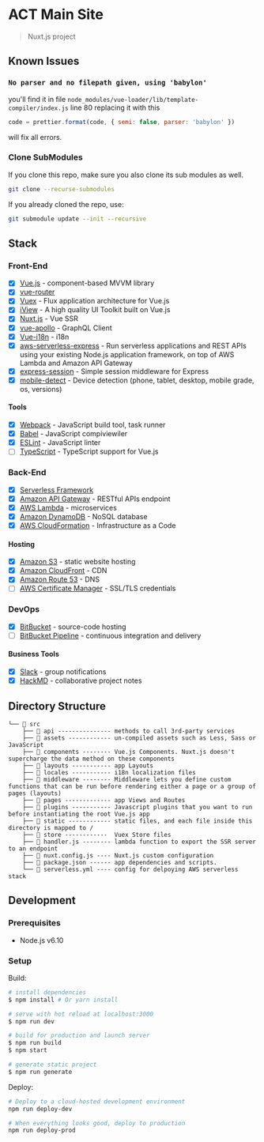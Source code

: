 # ACT Main Site

> Nuxt.js project

## Known Issues

### `No parser and no filepath given, using 'babylon'`

you'll find it in file `node_modules/vue-loader/lib/template-compiler/index.js` line 80
replacing it with this

```js
code = prettier.format(code, { semi: false, parser: 'babylon' })
```

will fix all errors.

### Clone SubModules
If you clone this repo, make sure you also clone its sub modules as well.

```sh
git clone --recurse-submodules
```

If you already cloned the repo, use:

```sh
git submodule update --init --recursive
```


## Stack

### Front-End

* [x] [Vue.js](https://vuejs.org/) - component-based MVVM library
* [x] [vue-router](https://github.com/vuejs/vue-router)
* [x] [Vuex](https://github.com/vuejs/vuex) - Flux application architecture for Vue.js
* [x] [iView](https://github.com/iview/iview) - A high quality UI Toolkit built on Vue.js
* [x] [Nuxt.js](https://nuxtjs.org/guide/installation) - Vue SSR
* [x] [vue-apollo](https://github.com/akryum/vue-apollo) - GraphQL Client
* [x] [Vue-i18n](https://github.com/kazupon/vue-i18n) - i18n
* [x] [aws-serverless-express](https://github.com/awslabs/aws-serverless-express) - Run serverless applications and REST APIs using your existing Node.js application framework, on top of AWS Lambda and Amazon API Gateway
* [x] [express-session](https://github.com/expressjs/session) - Simple session middleware for Express
* [x] [mobile-detect](https://github.com/hgoebl/mobile-detect.js/) - Device detection (phone, tablet, desktop, mobile grade, os, versions)

#### Tools

* [x] [Webpack](https://webpack.github.io/) - JavaScript build tool, task runner
* [x] [Babel](https://babeljs.io/) - JavaScript compiviewiler
* [x] [ESLint](http://eslint.org/) - JavaScript linter
* [ ] [TypeScript](https://vuejs.org/v2/guide/typescript.html) - TypeScript support for Vue.js

### Back-End

* [x] [Serverless Framework](http://serverless.com/)
* [x] [Amazon API Gateway](https://aws.amazon.com/api-gateway) - RESTful APIs endpoint
* [x] [AWS Lambda](https://aws.amazon.com/lambda) - microservices
* [x] [Amazon DynamoDB](https://aws.amazon.com/dynamodb) - NoSQL database
* [x] [AWS CloudFormation](https://aws.amazon.com/cloudformation) - Infrastructure as a Code

#### Hosting

* [x] [Amazon S3](https://aws.amazon.com/s3) - static website hosting
* [x] [Amazon CloudFront](https://aws.amazon.com/cloudfront) - CDN
* [x] [Amazon Route 53](https://aws.amazon.com/route53) - DNS
* [ ] [AWS Certificate Manager](https://aws.amazon.com/certificate-manager) - SSL/TLS credentials

### DevOps

* [x] [BitBucket](https://bitbucket.org/) - source-code hosting
* [ ] [BitBucket Pipeline](https://bitbucket.org/product/features/pipelines) - continuous integration and delivery

#### Business Tools

* [x] [Slack](https://taiwan-watch-slack-invite.herokuapp.com/) - group notifications
* [x] [HackMD](https://hackmd.io/c/BJKPgq5sZ/) - collaborative project notes

## Directory Structure

```text
└── 📂 src
    ├── 📂 api --------------- methods to call 3rd-party services
    ├── 📂 assets ------------ un-compiled assets such as Less, Sass or JavaScript
    ├── 📂 components -------- Vue.js Components. Nuxt.js doesn't supercharge the data method on these components
    ├── 📂 layouts ----------- app Layouts
    ├── 📂 locales ----------- i18n localization files
    ├── 📂 middleware -------- Middleware lets you define custom functions that can be run before rendering either a page or a group of pages (layouts)
    ├── 📂 pages ------------- app Views and Routes
    ├── 📂 plugins ----------- Javascript plugins that you want to run before instantiating the root Vue.js app
    ├── 📂 static ------------ static files, and each file inside this directory is mapped to /
    ├── 📂 store ------------  Vuex Store files
    ├── 📄 handler.js -------- lambda function to export the SSR server to an endpoint
    ├── 📄 nuxt.config.js ---- Nuxt.js custom configuration
    ├── 📄 package.json ------ app dependencies and scripts.
    └── 📄 serverless.yml ---- config for delpoying AWS serverless stack
```

## Development

### Prerequisites

* Node.js v6.10

### Setup

Build:

```bash
# install dependencies
$ npm install # Or yarn install

# serve with hot reload at localhost:3000
$ npm run dev

# build for production and launch server
$ npm run build
$ npm start

# generate static project
$ npm run generate
```

Deploy:

```bash
# Deploy to a cloud-hosted development environment
npm run deploy-dev

# When everything looks good, deploy to production
npm run deploy-prod
```
